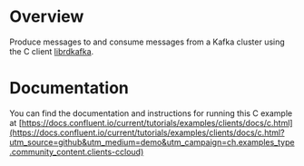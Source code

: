 # Overview

Produce messages to and consume messages from a Kafka cluster using the C client [librdkafka](https://github.com/edenhill/librdkafka).

# Documentation

You can find the documentation and instructions for running this C example at [https://docs.confluent.io/current/tutorials/examples/clients/docs/c.html](https://docs.confluent.io/current/tutorials/examples/clients/docs/c.html?utm_source=github&utm_medium=demo&utm_campaign=ch.examples_type.community_content.clients-ccloud)
